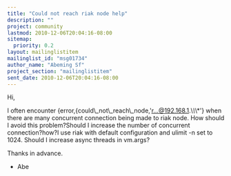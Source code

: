 ```yaml
---
title: "Could not reach riak node help"
description: ""
project: community
lastmod: 2010-12-06T20:04:16-08:00
sitemap:
  priority: 0.2
layout: mailinglistitem
mailinglist_id: "msg01734"
author_name: "Abeming Sf"
project_section: "mailinglistitem"
sent_date: 2010-12-06T20:04:16-08:00
---
```



Hi,

I often encounter {error,{could\\_not\\_reach\\_node,'r...@192.168.1.\\*\\*\\*'} when
there are many concurrent connection being made to riak node. How should I
avoid this problem?Should I increase the number of concurrent
connection?how?I use riak with default configuration and ulimit -n set to
1024. Should I increase async threads in vm.args?

Thanks in advance.

- Abe
